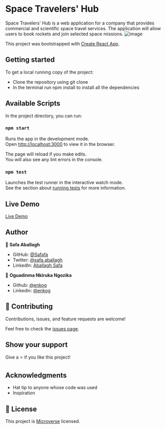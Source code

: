# Space Travelers' Hub

Space Travelers' Hub is a web application for a company that provides commercial and scientific space travel services. The application will allow users to book rockets and join selected space missions.
![image](https://user-images.githubusercontent.com/43698511/136356603-5cfb9d1c-588e-4c32-9c2f-a02a081214d1.png)


This project was bootstrapped with [Create React App](https://github.com/facebook/create-react-app).

## Getting started 
 To get a local running copy of the project:
 
 - Clone the repository using git clone
 - In the terminal run npm install to install all the dependencies

## Available Scripts

In the project directory, you can run:

### `npm start`

Runs the app in the development mode.\
Open [http://localhost:3000](http://localhost:3000) to view it in the browser.

The page will reload if you make edits.\
You will also see any lint errors in the console.

### `npm test`

Launches the test runner in the interactive watch mode.\
See the section about [running tests](https://facebook.github.io/create-react-app/docs/running-tests) for more information.

## Live Demo
[Live Demo](https://stoic-cray-211f6e.netlify.app/rockets)

## Author

👤 **Safa Aballagh**

- GitHub: [@Safafa](https://github.com/safafa)
- Twitter: [@safa aballagh](https://twitter.com/Aballagh_S)
- LinkedIn: [Aballagh Safa](https://www.linkedin.com/in/aballaghsafa/)

👤 **Oguadinma Nkiruka Ngozika**

- Github: [@enkog](https://github.com/enkog)
- Linkedin: [@enkog](https://www.linkedin.com/in/enkog/)

## 🤝 Contributing

Contributions, issues, and feature requests are welcome!

Feel free to check the [issues page](https://github.com/safafa/space-travelers-group-project/issues).

## Show your support

Give a ⭐️ if you like this project!

## Acknowledgments

- Hat tip to anyone whose code was used
- Inspiration

## 📝 License

This project is [Microverse](https://www.microverse.org/) licensed.
